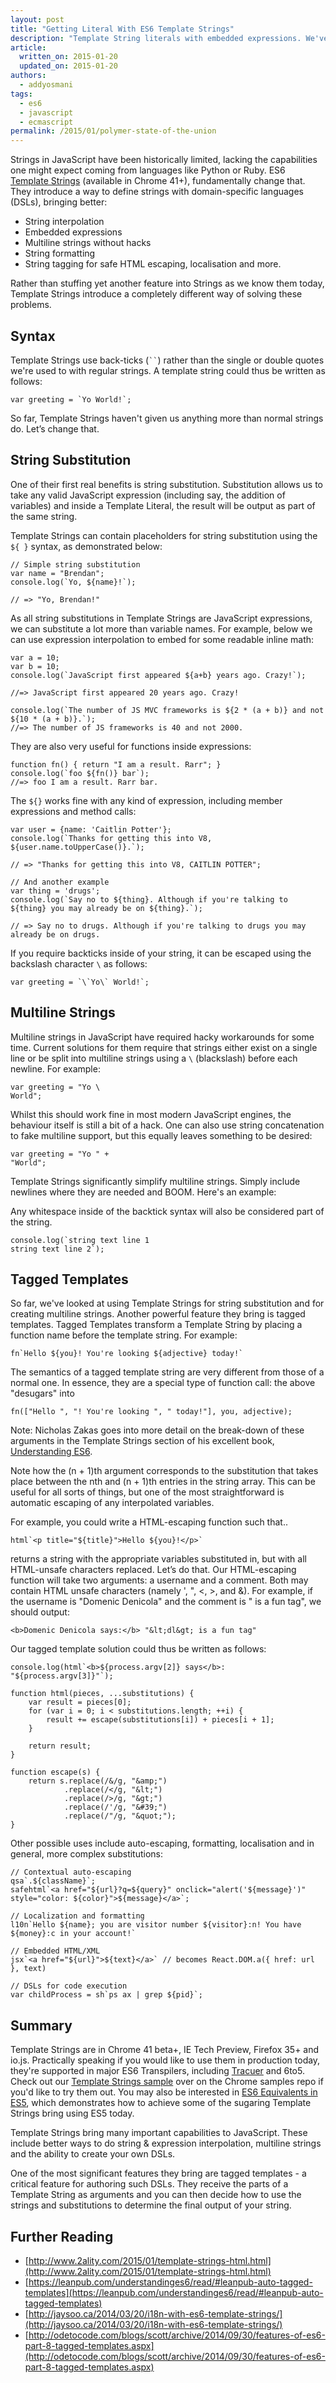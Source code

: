```yaml
---
layout: post
title: "Getting Literal With ES6 Template Strings"
description: "Template String literals with embedded expressions. We've been waiting for this for ages. Literally"
article:
  written_on: 2015-01-20
  updated_on: 2015-01-20
authors:
  - addyosmani
tags:
  - es6
  - javascript
  - ecmascript
permalink: /2015/01/polymer-state-of-the-union
---
```


Strings in JavaScript have been historically limited, lacking the capabilities one might expect coming from languages like Python or Ruby. ES6 [Template Strings](https://www.chromestatus.com/feature/4743002513735680) (available in Chrome 41+), fundamentally change that. They introduce a way to define strings with  domain-specific languages (DSLs), bringing better:

* String interpolation
* Embedded expressions
* Multiline strings without hacks
* String formatting
* String tagging for safe HTML escaping, localisation and more.

Rather than stuffing yet another feature into Strings as we know them today, Template Strings introduce a completely different way of solving these problems.

## Syntax

Template Strings use back-ticks (<code>``</code>) rather than the single or double quotes we're used to with regular strings. A template string could thus be written as follows:

```
var greeting = `Yo World!`;
```

So far, Template Strings haven't given us anything more than normal strings do. Let’s change that.

## String Substitution

One of their first real benefits is string substitution. Substitution allows us to take any valid JavaScript expression (including say, the addition of variables) and inside a Template Literal, the result will be output as part of the same string.

Template Strings  can contain placeholders for string substitution using the <code>${ }</code> syntax, as demonstrated below:

```
// Simple string substitution
var name = "Brendan";
console.log(`Yo, ${name}!`);

// => "Yo, Brendan!"
```

As all string substitutions in Template Strings are JavaScript expressions, we can substitute a lot more than variable names. For example, below we can use expression interpolation to embed for some readable inline math:

```
var a = 10;
var b = 10;
console.log(`JavaScript first appeared ${a+b} years ago. Crazy!`);

//=> JavaScript first appeared 20 years ago. Crazy!

console.log(`The number of JS MVC frameworks is ${2 * (a + b)} and not ${10 * (a + b)}.`);
//=> The number of JS frameworks is 40 and not 2000.
```

They are also very useful for functions inside expressions:

```
function fn() { return "I am a result. Rarr"; }
console.log(`foo ${fn()} bar`);
//=> foo I am a result. Rarr bar.
```

The `${}` works fine with any kind of expression, including member expressions and method calls:

```
var user = {name: 'Caitlin Potter'};
console.log(`Thanks for getting this into V8, ${user.name.toUpperCase()}.`);

// => "Thanks for getting this into V8, CAITLIN POTTER";

// And another example
var thing = 'drugs';
console.log(`Say no to ${thing}. Although if you're talking to ${thing} you may already be on ${thing}.`);

// => Say no to drugs. Although if you're talking to drugs you may already be on drugs.
```

If you require backticks inside of your string, it can be escaped using the backslash character `\` as follows:

```
var greeting = `\`Yo\` World!`;
```

## Multiline Strings

Multiline strings in JavaScript have required hacky workarounds for some time. Current solutions for them require that strings either exist on a single line or be split into multiline strings using a `\` (blackslash) before each newline. For example:

```
var greeting = "Yo \
World";
```

Whilst this should work fine in most modern JavaScript engines, the behaviour itself is still a bit of a hack. One can also use string concatenation to fake multiline support, but this equally leaves something to be desired:

```
var greeting = "Yo " +
"World";
```

Template Strings significantly simplify multiline strings. Simply include newlines where they are needed and BOOM. Here's an example:

Any whitespace inside of the backtick syntax will also be considered part of the string.

```
console.log(`string text line 1
string text line 2`);
```

## Tagged Templates

So far, we've looked at using Template Strings for string substitution and for creating multiline strings. Another powerful feature they bring is tagged templates. Tagged Templates transform a Template String by placing a function name before the template string. For example:

```
fn`Hello ${you}! You're looking ${adjective} today!`
```

The semantics of a tagged template string are very different from those of a normal one. In essence, they are a special type of function call: the above "desugars" into

```
fn(["Hello ", "! You're looking ", " today!"], you, adjective);
```

Note: Nicholas Zakas goes into more detail on the break-down of these arguments in the Template Strings section of his excellent book, [Understanding ES6](https://leanpub.com/understandinges6/read#leanpub-auto-multiline-strings).

Note how the (n + 1)th argument corresponds to the substitution that takes place between the nth and (n + 1)th entries in the string array. This can be useful for all sorts of things, but one of the most straightforward is automatic escaping of any interpolated variables.

For example, you could write a HTML-escaping function such that..

```
html`<p title="${title}">Hello ${you}!</p>`
```

returns a string with the appropriate variables substituted in, but with all HTML-unsafe characters replaced. Let’s do that. Our HTML-escaping function will take two arguments: a username and a comment. Both may contain HTML unsafe characters (namely ', ", <, >, and &). For example, if the username is "Domenic Denicola" and the comment is "
is a fun tag", we should output:

```
<b>Domenic Denicola says:</b> "&lt;dl&gt; is a fun tag"
```

Our tagged template solution could thus be written as follows:

```
console.log(html`<b>${process.argv[2]} says</b>: "${process.argv[3]}"`);

function html(pieces, ...substitutions) {
    var result = pieces[0];
    for (var i = 0; i < substitutions.length; ++i) {
        result += escape(substitutions[i]) + pieces[i + 1];
    }

    return result;
}

function escape(s) {
    return s.replace(/&/g, "&amp;")
            .replace(/</g, "&lt;")
            .replace(/>/g, "&gt;")
            .replace(/'/g, "&#39;")
            .replace(/"/g, "&quot;");
}
```

Other possible uses include auto-escaping, formatting, localisation and in general, more complex substitutions:

```
// Contextual auto-escaping
qsa`.${className}`;
safehtml`<a href="${url}?q=${query}" onclick="alert('${message}')" style="color: ${color}">${message}</a>`;

// Localization and formatting
l10n`Hello ${name}; you are visitor number ${visitor}:n! You have ${money}:c in your account!`

// Embedded HTML/XML
jsx`<a href="${url}">${text}</a>` // becomes React.DOM.a({ href: url }, text)

// DSLs for code execution
var childProcess = sh`ps ax | grep ${pid}`;
```

## Summary

Template Strings are in Chrome 41 beta+, IE Tech Preview, Firefox 35+ and io.js. Practically speaking if you would like to use them in production today, they're supported in major ES6 Transpilers, including [Tracuer](https://github.com/google/traceur-compiler/wiki/LanguageFeatures#template-literals) and 6to5. Check out our [Template Strings sample](https://github.com/GoogleChrome/samples/tree/gh-pages/template-literals-es6) over on the Chrome samples repo if you'd like to try them out. You may also be interested in [ES6 Equivalents in ES5](https://github.com/addyosmani/es6-equivalents-in-es5#template-literals), which demonstrates how to achieve some of the sugaring Template Strings bring using ES5 today.

Template Strings bring many important capabilities to JavaScript. These include better ways to do string & expression interpolation, multiline strings and the ability to create your own DSLs.

One of the most significant features they bring are tagged templates - a critical feature for authoring such DSLs. They receive the parts of a Template String as arguments and you can then decide how to use the strings and substitutions to determine the final output of your string.

## Further Reading

* [http://www.2ality.com/2015/01/template-strings-html.html](http://www.2ality.com/2015/01/template-strings-html.html)
* [https://leanpub.com/understandinges6/read/#leanpub-auto-tagged-templates](https://leanpub.com/understandinges6/read/#leanpub-auto-tagged-templates)
* [http://jaysoo.ca/2014/03/20/i18n-with-es6-template-strings/](http://jaysoo.ca/2014/03/20/i18n-with-es6-template-strings/)
* [http://odetocode.com/blogs/scott/archive/2014/09/30/features-of-es6-part-8-tagged-templates.aspx](http://odetocode.com/blogs/scott/archive/2014/09/30/features-of-es6-part-8-tagged-templates.aspx)


